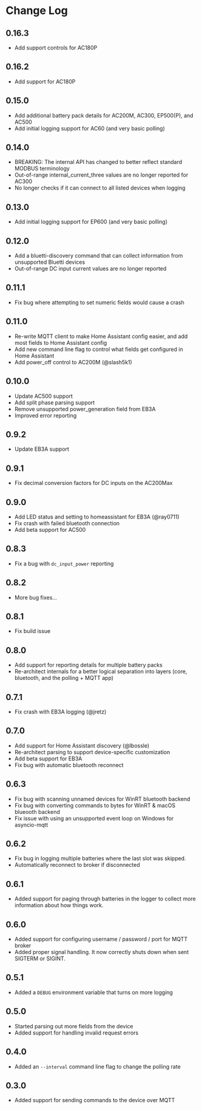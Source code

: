 # Change Log
## 0.16.3

* Add support controls for AC180P


## 0.16.2

* Add support for AC180P



## 0.15.0

* Add additional battery pack details for AC200M, AC300, EP500(P), and AC500
* Add initial logging support for AC60 (and very basic polling)

## 0.14.0

* BREAKING: The internal API has changed to better reflect standard MODBUS terminology
* Out-of-range internal_current_three values are no longer reported for AC300
* No longer checks if it can connect to all listed devices when logging

## 0.13.0

* Add initial logging support for EP600 (and very basic polling)

## 0.12.0

* Add a bluetti-discovery command that can collect information from unsupported Bluetti devices
* Out-of-range DC input current values are no longer reported

## 0.11.1

* Fix bug where attempting to set numeric fields would cause a crash

## 0.11.0

* Re-write MQTT client to make Home Assistant config easier, and add most fields to Home Assistant config
* Add new command line flag to control what fields get configured in Home Assistant
* Add power_off control to AC200M (@slash5k1)

## 0.10.0

* Update AC500 support
* Add split phase parsing support
* Remove unsupported power_generation field from EB3A
* Improved error reporting

## 0.9.2

* Update EB3A support

## 0.9.1

* Fix decimal conversion factors for DC inputs on the AC200Max

## 0.9.0

* Add LED status and setting to homeassistant for EB3A (@ray0711)
* Fix crash with failed bluetooth connection
* Add beta support for AC500

## 0.8.3

* Fix a bug with `dc_input_power` reporting

## 0.8.2

* More bug fixes...

## 0.8.1

* Fix build issue

## 0.8.0

* Add support for reporting details for multiple battery packs
* Re-architect internals for a better logical separation into layers (core, bluetooth, and the polling + MQTT app)

## 0.7.1

* Fix crash with EB3A logging (@jretz)

## 0.7.0

* Add support for Home Assistant discovery (@lbossle)
* Re-architect parsing to support device-specific customization
* Add beta support for EB3A
* Fix bug with automatic bluetooth reconnect

## 0.6.3

* Fix bug with scanning unnamed devices for WinRT bluetooth backend
* Fix bug with converting commands to bytes for WinRT & macOS blueooth backend
* Fix issue with using an unsupported event loop on Windows for asyncio-mqtt

## 0.6.2

* Fix bug in logging multiple batteries where the last slot was skipped.
* Automatically reconnect to broker if disconnected

## 0.6.1

* Added support for paging through batteries in the logger to collect more information about how things work.

## 0.6.0

* Added support for configuring username / password / port for MQTT broker
* Added proper signal handling. It now correctly shuts down when sent SIGTERM or SIGINT.

## 0.5.1

* Added a `DEBUG` environment variable that turns on more logging

## 0.5.0

* Started parsing out more fields from the device
* Added support for handling invalid request errors

## 0.4.0

* Added an `--interval` command line flag to change the polling rate

## 0.3.0

* Added support for sending commands to the device over MQTT
